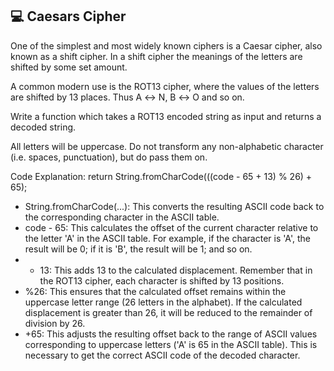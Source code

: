 ## 💻 Caesars Cipher

One of the simplest and most widely known ciphers is a Caesar cipher, also known as a shift cipher. In a shift cipher the meanings of the letters are shifted by some set amount.

A common modern use is the ROT13 cipher, where the values of the letters are shifted by 13 places. Thus A ↔ N, B ↔ O and so on.

Write a function which takes a ROT13 encoded string as input and returns a decoded string.

All letters will be uppercase. Do not transform any non-alphabetic character (i.e. spaces, punctuation), but do pass them on.


Code Explanation:
return String.fromCharCode(((code - 65 + 13) % 26) + 65);

- String.fromCharCode(...): This converts the resulting ASCII code back to the corresponding character in the ASCII table.
- code - 65: This calculates the offset of the current character relative to the letter 'A' in the ASCII table. For example, if the character is 'A', the result will be 0; if it is 'B', the result will be 1; and so on.
- + 13: This adds 13 to the calculated displacement. Remember that in the ROT13 cipher, each character is shifted by 13 positions.
- %26: This ensures that the calculated offset remains within the uppercase letter range (26 letters in the alphabet). If the calculated displacement is greater than 26, it will be reduced to the remainder of division by 26.
- +65: This adjusts the resulting offset back to the range of ASCII values ​​corresponding to uppercase letters ('A' is 65 in the ASCII table). This is necessary to get the correct ASCII code of the decoded character.
